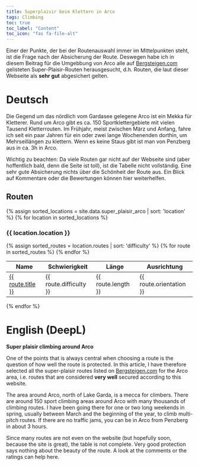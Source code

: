 ```yaml
---
title: Superplaisir beim Klettern in Arco
tags: Climbing
toc: true
toc_label: "Content"
toc_icon: "fas fa-file-alt"
---
```


Einer der Punkte, der bei der Routenauswahl immer im Mittelpunkten steht, ist die Frage nach der Absicherung der Route. Deswegen habe ich in diesem Beitrag für die Umgebbung von Arco alle auf [Bergsteigen.com](https://www.bergsteigen.com/) gelisteten Super-Plaisir-Routen herausgesucht, d.h. Routen, die laut dieser Webseite als **sehr gut** abgesichert gelten.


# Deutsch
Die Gegend um das nördlich vom Gardasee gelegene Arco ist ein Mekka für Kletterer. Rund um Arco gibt es ca. 150 Sportklettergebiete mit vielen Tausend Kletterrouten. Im Frühjahr, meist zwischen März und Anfang, fahre ich seit ein paar Jahren für ein oder zwei lange Wochenenden dorthin, um Mehrseillängen zu klettern. Wenn es keine Staus gibt ist man von Penzberg aus in ca. 3h in Arco.

Wichtig zu beachten: Da viele Routen gar nicht auf der Webseite sind (aber hoffentlich bald, denn die Seite ist toll), ist die Tabelle nicht vollständig. Eine sehr gute Absicherung nichts über die Schönheit der Route aus. Ein Blick auf Kommentare oder die Bewertungen können hier weiterhelfen.


## Routen

{% assign sorted_locations = site.data.super_plaisir_arco | sort: 'location' %}
{% for location in sorted_locations %}
### {{ location.location }}

<table>
  <thead>
    <tr>
      <th>Name</th>
      <th>Schwierigkeit</th>
      <th>Länge</th>
      <th>Ausrichtung</th>
    </tr>
  </thead>
  <tbody>
    {% assign sorted_routes = location.routes | sort: 'difficulty' %}
    {% for route in sorted_routes %}
    <tr>
      <td><a href="{{ route.url }}" target="_blank">{{ route.title }}</a></td>
      <td>{{ route.difficulty }}</td>
      <td>{{ route.length }}</td>
      <td>{{ route.orientation }}</td>
    </tr>
    {% endfor %}
  </tbody>
</table>

{% endfor %}


# English (DeepL)
**Super plaisir climbing around Arco**

One of the points that is always central when choosing a route is the question of how well the route is protected. In this article, I have therefore selected all the super-plaisir routes listed on [Bergsteigen.com](https://www.bergsteigen.com/) for the Arco area, i.e. routes that are considered **very well** secured according to this website.

The area around Arco, north of Lake Garda, is a mecca for climbers. There are around 150 sport climbing areas around Arco with many thousands of climbing routes. I have been going there for one or two long weekends in spring, usually between March and the beginning of the year, to climb multi-pitch routes. If there are no traffic jams, you can be in Arco from Penzberg in about 3 hours.

Since many routes are not even on the website (but hopefully soon, because the site is great), the table is not complete. Very good protection says nothing about the beauty of the route. A look at the comments or the ratings can help here.

